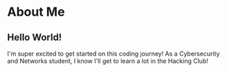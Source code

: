 # About Me

## Hello World!
I'm super excited to get started on this coding journey! As a Cybersecurity and Networks student, I know I'll get to learn a lot in the Hacking Club! 
